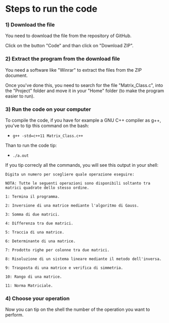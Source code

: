 # Steps to run the code

### 1) Download the file
You need to download the file from the repository of GitHub.

Click on the button "Code" and than click on "Download ZIP".
### 2) Extract the program from the download file
You need a software like "Winrar" to extract the files from the ZIP document.

Once you've done this, you need to search for the file "Matrix_Class.c", into the "Project" folder and move it in your "Home" folder (to make the program easier to run).
### 3) Run the code on your computer
To compile the code, if you have for example a GNU C++ compiler as g++, you've to tip this command on the bash:

- `g++ -std=c++11 Matrix_Class.c++`

Than to run the code tip:

- `./a.out`

If you tip correcly all the commands, you will see this output in your shell: 

`Digita un numero per scegliere quale operazione eseguire:`

`NOTA: Tutte le seguenti operazioni sono disponibili soltanto tra matrici quadrate dello stesso ordine.`

`1: Termina il programma.`

`2: Inversione di una matrice mediante l'algoritmo di Gauss.`

`3: Somma di due matrici.`

`4: Differenza tra due matrici.`

`5: Traccia di una matrice.`

`6: Determinante di una matrice.`

`7: Prodotto righe per colonne tra due matrici.`

`8: Risoluzione di un sistema lineare mediante il metodo dell'inversa.`

`9: Trasposta di una matrice e verifica di simmetria.`

`10: Rango di una matrice.`

`11: Norma Matriciale.`

### 4) Choose your operation
Now you can tip on the shell the number of the operation you want to perform.
